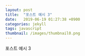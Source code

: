 ```yaml
---
layout: post
title:  "포스트 예시 3"
date:   2019-06-19 01:27:38 +0900
categories: jekyll
tags: javascript
thumbnail: /images/thumbnail0.png
---
```

포스트 예시 3